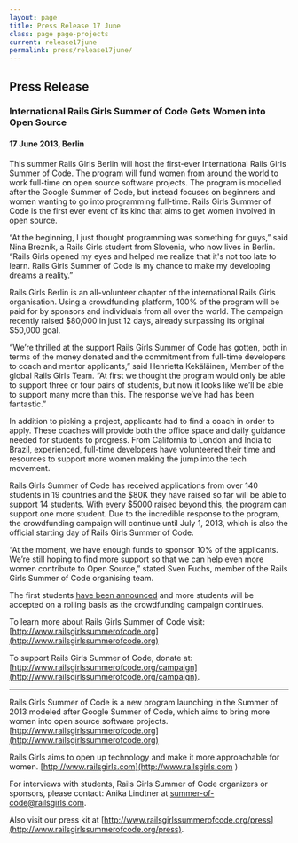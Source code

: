 ```yaml
---
layout: page
title: Press Release 17 June
class: page page-projects
current: release17june
permalink: press/release17june/
---
```


## Press Release

### International Rails Girls Summer of Code Gets Women into Open Source

#### 17 June 2013, Berlin

This summer Rails Girls Berlin will host the first-ever International Rails Girls Summer of Code. The program will fund women from around the world to work full-time on open source software projects. The program is modelled after the Google Summer of Code, but instead focuses on beginners and women wanting to go into programming full-time. Rails Girls Summer of Code is the first ever event of its kind that aims to get women involved in open source.

“At the beginning, I just thought programming was something for guys,” said Nina Breznik, a Rails Girls student from Slovenia, who now lives in Berlin. “Rails Girls opened my eyes and helped me realize that it's not too late to learn. Rails Girls Summer of Code is my chance to make my developing dreams a reality.”

Rails Girls Berlin is an all-volunteer chapter of the international Rails Girls organisation. Using a crowdfunding platform, 100% of the program will be paid for by sponsors and individuals from all over the world. The campaign recently raised $80,000 in just 12 days, already surpassing its original $50,000 goal. 

“We’re thrilled at the support Rails Girls Summer of Code has gotten, both in terms of the money donated and the commitment from full-time developers to coach and mentor applicants,” said Henrietta Kekäläinen, Member of the global Rails Girls Team. “At first we thought the program would only be able to support three or four pairs of students, but now it looks like we’ll be able to support many more than this. The response we’ve had has been fantastic.”

In addition to picking a project, applicants had to find a coach in order to apply. These coaches will provide both the office space and daily guidance needed for students to progress. From California to London and India to Brazil, experienced, full-time developers have volunteered their time and resources to support more women making the jump into the tech movement. 

Rails Girls Summer of Code has received applications from over 140 students in 19 countries and the $80K they have raised so far will be able to support 14 students. With every $5000 raised beyond this, the program can support one more student. Due to the incredible response to the program, the crowdfunding campaign will continue until July 1, 2013, which is also the official starting day of Rails Girls Summer of Code.

“At the moment, we have enough funds to sponsor 10% of the applicants. We’re still hoping to find more support so that we can help even more women contribute to Open Source,” stated Sven Fuchs, member of the Rails Girls Summer of Code organising team.

The first students [have been announced](http://railsgirlssummerofcode.org/students/) and more students will be accepted on a rolling basis as the crowdfunding campaign continues. 

To learn more about Rails Girls Summer of Code visit: [http://www.railsgirlssummerofcode.org](http://www.railsgirlssummerofcode.org)

To support Rails Girls Summer of Code, donate at: [http://www.railsgirlssummerofcode.org/campaign](http://www.railsgirlssummerofcode.org/campaign). 

---

Rails Girls Summer of Code is a new program launching in the Summer of 2013 modeled after Google Summer of Code, which aims to bring more women into open source software projects. 
[http://www.railsgirlssummerofcode.org](http://www.railsgirlssummerofcode.org)

Rails Girls aims to open up technology and make it more approachable for women.
[http://www.railsgirls.com](http://www.railsgirls.com )

For interviews with students, Rails Girls Summer of Code organizers or sponsors, please contact: Anika Lindtner at <summer-of-code@railsgirls.com>. 

Also visit our press kit at [http://www.railsgirlssummerofcode.org/press](http://www.railsgirlssummerofcode.org/press). 


